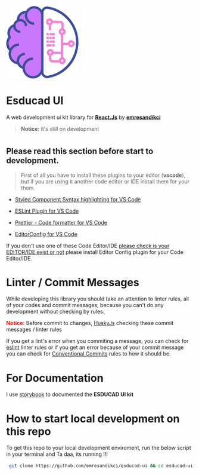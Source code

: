 <img title="" src=".storybook/images/logo.svg" alt="esducad-ui" data-align="center">

# Esducad UI

A web development ui kit library for **[React.Js](https://reactjs.org)** by **[emresandikci](http://emresandikci.com/)**

> **Notice:** it's still on development

#

## Please read this section before start to development.

> First of all you have to install these plugins to your editor (**vscode**), but if you are using it another code editor or IDE install them for your them.

- [Styled Component Syntax highlighting for VS Code](https://marketplace.visualstudio.com/items?itemName=jpoissonnier.vscode-styled-components)

- [ESLint Plugin for VS Code](https://marketplace.visualstudio.com/items?itemName=dbaeumer.vscode-eslint)

- [Prettier - Code formatter for VS Code](https://marketplace.visualstudio.com/items?itemName=esbenp.prettier-vscode)

- [EditorConfig for VS Code](https://marketplace.visualstudio.com/items?itemName=EditorConfig.EditorConfig)

If you don't use one of these Code Editor/IDE [please check is your EDITOR/IDE exist or not](https://editorconfig.org/#download) please install Editor Config plugin for your Code Editor/IDE.

# Linter / Commit Messages

While developing this library you should take an attention to linter rules, all of your codes and commit messages, because you can't do any development without checking by rules.

<span style="color:red;">**Notice:**</span> Before commit to changes, [HuskyJs](https://github.com/typicode/husky) checking these commit messages / linter rules

If you get a lint's error when you commiting a message, you can check for [eslint](https://eslint.org/docs/user-guide/getting-started) linter rules or if you get an error because of your commit message you can check for [Conventional Commits](https://www.conventionalcommits.org/en/v1.0.0/) rules to how it should be.

# For Documentation

I use [storybook](https://storybook.js.org/) to documented the **ESDUCAD UI kit**

#

# How to start local development on this repo

To get this repo to your local development enviroment, run the below script in your terminal and Ta daa, its running !!!

```bash
 git clone https://github.com/emresandikci/esducad-ui && cd esducad-ui && yarn install && yarn start
```
